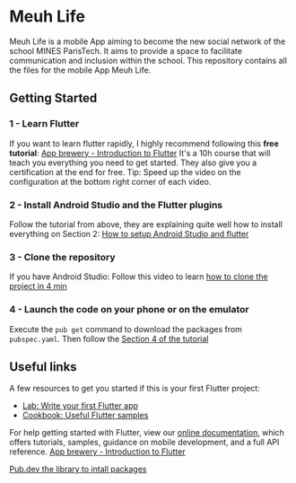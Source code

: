 # Meuh Life

Meuh Life is a mobile App aiming to become the new social network of the school MINES ParisTech. 
It aims to provide a space to facilitate communication and inclusion within the school.
This repository contains all the files for the mobile App Meuh Life.

## Getting Started

### 1 - Learn Flutter 
If you want to learn flutter rapidly, I highly recommend following this **free tutorial**:
[App brewery - Introduction to Flutter](https://www.appbrewery.co/p/intro-to-flutter)
It's a 10h course that will teach you everything you need to get started. They also give you a certification at the end for free.
Tip: Speed up the video on the configuration at the bottom right corner of each video.

### 2 - Install Android Studio and the Flutter plugins
Follow the tutorial from above, they are explaining quite well how to install everything on Section 2: [How to setup Android Studio and flutter](https://www.appbrewery.co/courses/intro-to-flutter/lectures/15448537)
### 3 - Clone the repository
If you have Android Studio: Follow this video to learn [how to clone the project in 4 min](https://www.youtube.com/watch?v=_ey3pZt9Afs)

### 4 - Launch the code on your phone or on the emulator
Execute the `pub get` command to download the packages from `pubspec.yaml`.
Then follow the [Section 4 of the tutorial](https://www.appbrewery.co/courses/851555/lectures/15448509)

## Useful links
A few resources to get you started if this is your first Flutter project:

- [Lab: Write your first Flutter app](https://flutter.dev/docs/get-started/codelab)
- [Cookbook: Useful Flutter samples](https://flutter.dev/docs/cookbook)

For help getting started with Flutter, view our
[online documentation](https://flutter.dev/docs), which offers tutorials,
samples, guidance on mobile development, and a full API reference.
[App brewery - Introduction to Flutter](https://www.appbrewery.co/p/intro-to-flutter)

[Pub.dev the library to intall packages](https://pub.dev/)
